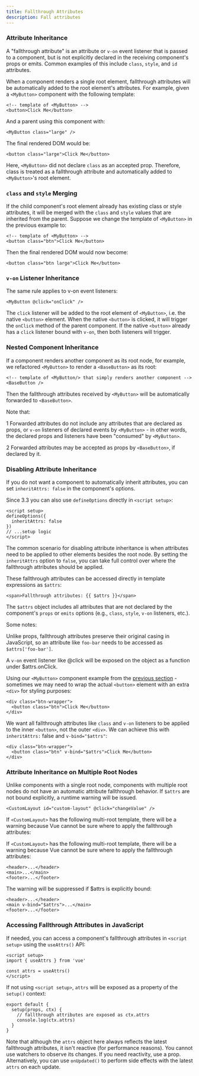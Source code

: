 ```yaml
---
title: Fallthrough Attributes
description: Fall attributes
---
```


### Attribute Inheritance​
A "fallthrough attribute" is an attribute or `v-on` event listener that is passed to a component, but is not explicitly declared in the receiving component's props or emits. Common examples of this include `class`, `style`, and `id` attributes.

When a component renders a single root element, fallthrough attributes will be automatically added to the root element's attributes. For example, given a `<MyButton>` component with the following template:

```
<!-- template of <MyButton> -->
<button>Click Me</button>
```

And a parent using this component with:

```
<MyButton class="large" />
```

The final rendered DOM would be:

```
<button class="large">Click Me</button>
```

Here, `<MyButton>` did not declare `class` as an accepted prop. Therefore, class is treated as a fallthrough attribute and automatically added to `<MyButton>`'s root element.

### `class` and `style` Merging​
If the child component's root element already has existing class or style attributes, it will be merged with the `class` and `style` values that are inherited from the parent. Suppose we change the template of `<MyButton>` in the previous example to:

```
<!-- template of <MyButton> -->
<button class="btn">Click Me</button>
```

Then the final rendered DOM would now become:

```
<button class="btn large">Click Me</button>
```

### `v-on` Listener Inheritance​
The same rule applies to v-on event listeners:

```
<MyButton @click="onClick" />
```

The `click` listener will be added to the root element of `<MyButton>`, i.e. the native `<button>` element. When the native `<button>` is clicked, it will trigger the `onClick` method of the parent component. If the native `<button>` already has a `click` listener bound with `v-on`, then both listeners will trigger.

### Nested Component Inheritance​
If a component renders another component as its root node, for example, we refactored `<MyButton>` to render a `<BaseButton>` as its root:

```
<!-- template of <MyButton/> that simply renders another component -->
<BaseButton />
```

Then the fallthrough attributes received by `<MyButton>` will be automatically forwarded to `<BaseButton>`.

Note that:

1 Forwarded attributes do not include any attributes that are declared as props, or `v-on` listeners of declared events by `<MyButton>` - in other words, the declared props and listeners have been "consumed" by `<MyButton>`.

2 Forwarded attributes may be accepted as props by `<BaseButton>`, if declared by it.

### Disabling Attribute Inheritance​
If you do not want a component to automatically inherit attributes, you can set `inheritAttrs: false` in the component's options.

Since 3.3 you can also use `defineOptions` directly in `<script setup>`:

```
<script setup>
defineOptions({
  inheritAttrs: false
})
// ...setup logic
</script>
```

The common scenario for disabling attribute inheritance is when attributes need to be applied to other elements besides the root node. By setting the `inheritAttrs` option to `false`, you can take full control over where the fallthrough attributes should be applied.

These fallthrough attributes can be accessed directly in template expressions as `$attrs`:

```
<span>Fallthrough attributes: {{ $attrs }}</span>
```

The `$attrs` object includes all attributes that are not declared by the component's `props` or `emits` options (e.g., `class`, `style`, `v-on` listeners, etc.).

Some notes:

Unlike props, fallthrough attributes preserve their original casing in JavaScript, so an attribute like `foo-bar` needs to be accessed as `$attrs['foo-bar']`.

A `v-on` event listener like @click will be exposed on the object as a function under $attrs.onClick.

Using our `<MyButton>` component example from the [previous section](/component/fall-attribute) - sometimes we may need to wrap the actual `<button>` element with an extra `<div>` for styling purposes:

```
<div class="btn-wrapper">
  <button class="btn">Click Me</button>
</div>
```

We want all fallthrough attributes like `class` and `v-on` listeners to be applied to the inner `<button>`, not the outer `<div>`. We can achieve this with `inheritAttrs:` false and `v-bind="$attrs"`:

```
<div class="btn-wrapper">
  <button class="btn" v-bind="$attrs">Click Me</button>
</div>
```

### Attribute Inheritance on Multiple Root Nodes​
Unlike components with a single root node, components with multiple root nodes do not have an automatic attribute fallthrough behavior. If `$attrs` are not bound explicitly, a runtime warning will be issued.

```
<CustomLayout id="custom-layout" @click="changeValue" />
```

If `<CustomLayout>` has the following multi-root template, there will be a warning because Vue cannot be sure where to apply the fallthrough attributes:

If `<CustomLayout>` has the following multi-root template, there will be a warning because Vue cannot be sure where to apply the fallthrough attributes:

```
<header>...</header>
<main>...</main>
<footer>...</footer>
```
The warning will be suppressed if $attrs is explicitly bound:

```
<header>...</header>
<main v-bind="$attrs">...</main>
<footer>...</footer>
```

### Accessing Fallthrough Attributes in JavaScript​
If needed, you can access a component's fallthrough attributes in `<script setup>` using the `useAttrs()` API:

```
<script setup>
import { useAttrs } from 'vue'

const attrs = useAttrs()
</script>
```

If not using `<script setup>`, `attrs` will be exposed as a property of the `setup()` context:

```
export default {
  setup(props, ctx) {
    // fallthrough attributes are exposed as ctx.attrs
    console.log(ctx.attrs)
  }
}
```

Note that although the `attrs` object here always reflects the latest fallthrough attributes, it isn't reactive (for performance reasons). You cannot use watchers to observe its changes. If you need reactivity, use a prop. Alternatively, you can use `onUpdated()` to perform side effects with the latest `attrs` on each update.